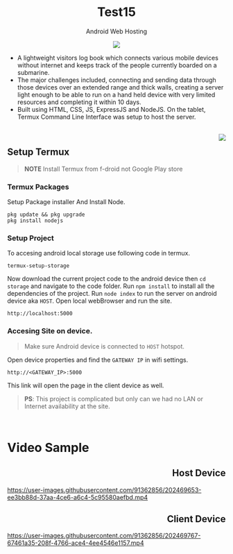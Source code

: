 <div align="center">
<h1>Test15</h1>
<p>Android Web Hosting</p>
<a href="https://github.com/Harshal141/readme-typing-svg"><img src="https://readme-typing-svg.herokuapp.com?lines=Node-Project;Android;Termux;Web-Hosting&center=true&width=500&height=50"></a>
</div>

- A lightweight visitors log book which connects various mobile devices without
internet and keeps track of the people currently boarded on a submarine.
- The major challenges included, connecting and sending data through those
devices over an extended range and thick walls, creating a server light enough to
be able to run on a hand held device with very limited resources and completing it
within 10 days.
- Built using HTML, CSS, JS, ExpressJS and NodeJS. On the tablet, Termux Command
Line Interface was setup to host the server.

<br />

<img align="right" src="https://encrypted-tbn0.gstatic.com/images?q=tbn:ANd9GcRLp-Sd3erhU7-mawEusETLZ-QKhZ0qTGv19w&usqp=CAU">

## Setup Termux
> **NOTE** Install Termux from f-droid not Google Play store

### Termux Packages
Setup Package installer And Install Node.
```
pkg update && pkg upgrade
pkg install nodejs
```

### Setup Project
To accesing android local storage use following code in termux.
```
termux-setup-storage
```
Now download the current project code to the android device then `cd storage` and navigate to the code folder. 
Run `npm install` to install all the dependencies of the project.
Run `node index` to run the server on android device aka `HOST`.
Open local webBrowser and run the site.
```
http://localhost:5000
```

### Accesing Site on device.
> Make sure Android device is connected to `HOST` hotspot.

Open device properties and find the `GATEWAY IP` in wifi settings.
```
http://<GATEWAY_IP>:5000
```
This link will open the page in the client device as well.
> **PS**: This project is complicated but only can we had no LAN or Internet availability at the site.

<br />

# Video Sample

<h2 align="Right">Host Device</h2>


https://user-images.githubusercontent.com/91362856/202469653-ee3bb88d-37aa-4ce6-a6c4-5c95580aefbd.mp4

<h2 align="Right">Client Device</h2>

https://user-images.githubusercontent.com/91362856/202469767-67461a35-208f-4766-ace4-4ee4546e1157.mp4

